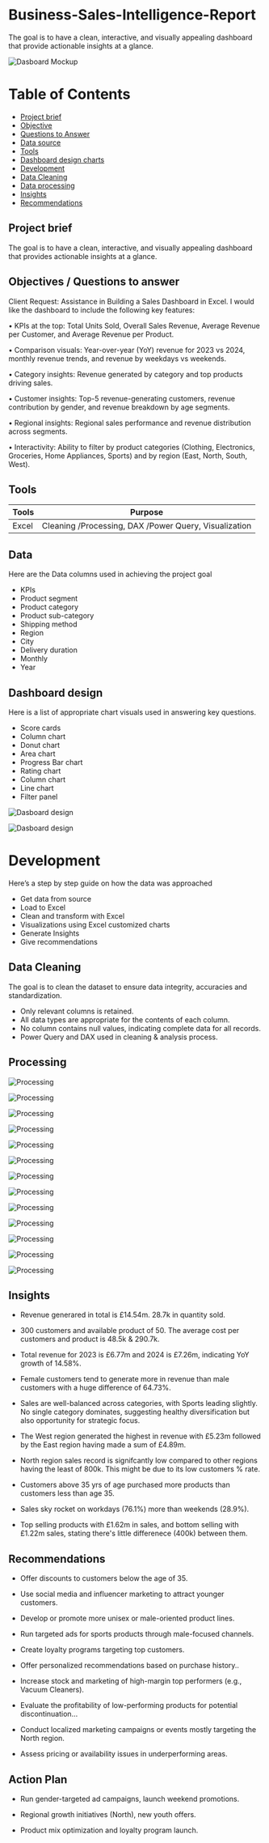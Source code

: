 # Business-Sales-Intelligence-Report
The goal is to have a clean, interactive, and visually appealing dashboard that provide actionable insights at a glance.


![Dasboard Mockup](images/DashboardGIF.gif)


# Table of Contents


- [Project brief](#Project-brief)
- [Objective](#Objective)
- [Questions to Answer](#Questions-to-Answer)
- [Data source](#Data)
- [Tools](#Tools)
- [Dashboard design charts](#Dashboard-design-charts)
- [Development](#Developments)
- [Data Cleaning](#Data-Cleaning)
- [Data processing](#Analysis)
- [Insights](#Insights)
- [Recommendations](#Recommendations)


## Project brief
The goal is to have a clean, interactive, and visually appealing dashboard that provides actionable insights at a glance.


## Objectives / Questions to answer

Client Request: Assistance in Building a Sales Dashboard in Excel. I would like the dashboard to include the following key features: 


• KPIs at the top: Total Units Sold, Overall Sales Revenue, Average Revenue per 
Customer, and Average Revenue per Product. 

• Comparison visuals: Year-over-year (YoY) revenue for 2023 vs 2024, monthly revenue 
trends, and revenue by weekdays vs weekends. 

• Category insights: Revenue generated by category and top products driving sales. 

• Customer insights: Top-5 revenue-generating customers, revenue contribution by 
gender, and revenue breakdown by age segments. 

• Regional insights: Regional sales performance and revenue distribution across segments. 

• Interactivity: Ability to filter by product categories (Clothing, Electronics, Groceries, 
Home Appliances, Sports) and by region (East, North, South, West).





## Tools

| Tools | Purpose | 
| --- | --- | 
| Excel  |  Cleaning /Processing, DAX /Power Query, Visualization |



## Data

Here are the Data columns used in achieving the project goal

-  KPIs
-  Product segment
-  Product category
-  Product sub-category
-  Shipping method
-  Region
-  City
-  Delivery duration
-  Monthly
-  Year 




## Dashboard design

Here is a list of appropriate chart visuals used in answering key questions.
-  Score cards
-  Column chart
-  Donut chart
-  Area chart
-  Progress Bar chart
-  Rating chart
-  Column chart
-  Line chart
-  Filter panel

![Dasboard design](All%20folders/images/01.png)

![Dasboard design](All%20folders/images/02.png)


# Development

Here’s a step by step guide on how the data was approached 

-  Get data from source
-  Load to Excel
-  Clean and transform with Excel
-  Visualizations using Excel customized charts
-  Generate Insights
-  Give recommendations 


## Data Cleaning

The goal is to clean the dataset to ensure data integrity, accuracies and standardization.

- Only relevant columns is retained.
- All data types are appropriate for the contents of each column.
- No column contains null values, indicating complete data for all records.
- Power Query and DAX used in cleaning & analysis process.



## Processing 

![Processing](All%20folders/images/-1.png)


![Processing](All%20folders/images/-2.png)


![Processing](All%20folders/images/-3.png)


![Processing](All%20folders/images/-4.png)


![Processing](All%20folders/images/-5.png)


![Processing](All%20folders/images/-6.png)


![Processing](All%20folders/images/-7.png)


![Processing](All%20folders/images/-8.png)


![Processing](All%20folders/images/-9.png)


![Processing](All%20folders/images/-10.png)


![Processing](All%20folders/images/-11.png)


![Processing](All%20folders/images/-12.png)


![Processing](All%20folders/images/-13.png)


## Insights

-  Revenue generared in total is £14.54m.  28.7k in quantity sold. 

-  300 customers and available product of 50. The average cost per customers and product is 48.5k & 290.7k.

-  Total revenue for 2023 is £6.77m and 2024 is £7.26m, indicating YoY growth of 14.58%. 

-  Female customers tend to generate more in revenue than male customers with a huge difference of 64.73%. 

-  Sales are well-balanced across categories, with Sports leading slightly. No single category dominates, suggesting healthy diversification but also opportunity for strategic focus.

-  The West region generated the highest in revenue with £5.23m followed by the East region having made a sum of £4.89m. 

-  North region sales record is signifcantly low compared to other regions having the least of 800k. This might be due to its low customers % rate.

-  Customers above 35 yrs of age purchased more products than customers less than age 35. 

-  Sales sky rocket on workdays (76.1%) more than weekends (28.9%).

-  Top selling products with £1.62m in sales, and bottom selling with £1.22m sales, stating there's little differenece (400k)  between them. 



## Recommendations

-  Offer discounts to customers below the age of 35. 

-  Use social media and influencer marketing to attract younger customers.

-  Develop or promote more unisex or male-oriented product lines.

-  Run targeted ads for sports products through male-focused channels.

-  Create loyalty programs targeting top customers.

-  Offer personalized recommendations based on purchase history..

-  Increase stock and marketing of high-margin top performers (e.g., Vacuum Cleaners).

-  Evaluate the profitability of low-performing products for potential discontinuation...

-  Conduct localized marketing campaigns or events mostly targeting the North region.

-  Assess pricing or availability issues in underperforming areas.



## Action Plan

-  Run gender-targeted ad campaigns, launch weekend promotions.

-  Regional growth initiatives (North), new youth offers.

-  Product mix optimization and loyalty program launch.







